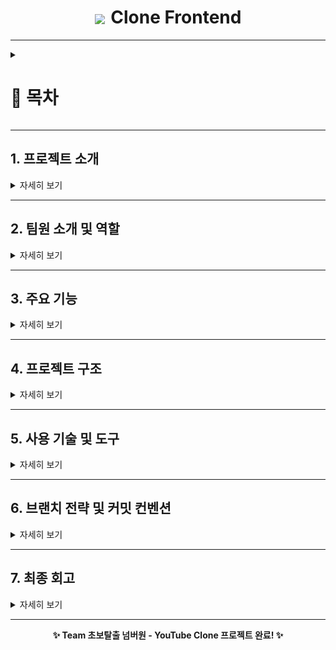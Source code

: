 <div align="center">
  <h1><img src="./assets/img/youtubelogo.png" width="120px" style="vertical-align: middle; margin-right: 3px;"> Clone Frontend</h1>
</div>

---

<details>
  <summary><h1>📍 목차</h1></summary>

1. [프로젝트 소개](#1-프로젝트-소개)  
2. [팀원 소개 및 역할](#2-팀원-소개-및-역할)  
3. [주요 기능](#3-주요-기능)  
4. [프로젝트 구조](#4-프로젝트-구조)  
5. [사용 기술 및 도구](#5-사용-기술-및-도구)  
6. [브랜치 전략 및 커밋 컨벤션](#6-브랜치-전략-및-커밋-컨벤션)  
7. [최종 회고](#7-최종-회고)
    
  </details>

---

## 1. 프로젝트 소개
<details>
<summary>자세히 보기</summary>

#### [오르미 11기 백엔드 양성과정 - 프론트엔드 실전 협업 프로젝트]

> 영상 추천 YouTube 클론 페이지 구현 (실제 유튜브의 핵심 기능과 UI/UX를 최대한 유사하게 구현)

- 📅 진행 기간: 2025년 4월 21일 ~ 2025년 5월 12일
- 🎯 주요 목표:
  - Home / Channel / Video / Search / Subscribe / Like 기능 완전 구현
  - HTML/CSS/JS 기반 프론트엔드 구조 설계 및 컴포넌트 재사용
  - Express 기반 서버와 API 연동 포함한 실전 협업 경험 축적
    
  </details>

---

## 2. 팀원 소개 및 역할
<details>
<summary>자세히 보기</summary>
<table>
  <tr>
    <td align="center" width="150px">
      <a href="https://github.com/KIMYOUNGLONG" target="_blank">
        <img src="https://avatars.githubusercontent.com/u/206796619?v=4" alt="김영롱 프로필" /></a>
    </td>
    <td align="center" width="150px">
      <a href="https://github.com/sungyeonkim27" target="_blank">
        <img src="https://avatars.githubusercontent.com/u/192389552?v=4" alt="김성연 프로필" /></a>
    </td>
    <td align="center" width="150px">
      <a href="https://github.com/yoonhyunjin02" target="_blank">
        <img src="https://avatars.githubusercontent.com/u/97629676?v=4"
        alt="윤현진 프로필" /></a>
    </td>
    <td align="center" width="150px">
      <a href="https://github.com/jwljwljwl" target="_blank">
        <img src="https://avatars.githubusercontent.com/u/206796485?v=4"
        alt="이재원 프로필" /></a>
    </td>
  </tr>
  <tr>
    <td align="center">
      <a href="https://github.com/KIMYOUNGLONG" target="_blank">김영롱</a>
    </td>
    <td align="center">
      <a href="https://github.com/sungyeonkim27" target="_blank">김성연</a>
    </td>
    <td align="center">
      <a href="https://github.com/yoonhyunjin02" target="_blank">윤현진</a>
    </td>
    <td align="center">
      <a href="https://github.com/jwljwljwl" target="_blank">이재원</a>
    </td>
</table>

### 📆 기간별 작업 요약

| 날짜        | 작업 내용 요약                                                                 |
|-------------|----------------------------------------------------------------------------------|
| 4/21 (Day 1) | GitHub 초기 세팅, Notion 공유 환경 구축, 브랜치 전략 논의                    |
| 4/22 (Day 2) | 상단바/네비바 HTML·CSS 설계, feature/header 병합, 기본 템플릿 구조 확립      |
| 4/23 (Day 3) | 필터바 기능 구축, 영상 카드 레이아웃 정렬, 버튼 UI 분리, 브랜치 작업 분담 시작 |
| 4/24 (Day 4) | 채널 페이지 UI 설계 시작, 썸네일/프로필/구독 정보 블럭 레이아웃 구성         |
| 4/25 (Day 5) | video.ejs 구성, 추천영상 카드 리스트 수평정렬 및 레이아웃 안정화              |
| 4/26~27      | videoCard 템플릿 분기 재사용 적용, hover 시 영상 미리보기 기능 구현           |
| 4/28 (Day 6) | 검색 기능 확장 (태그/채널명 기반), 좋아요/싫어요/공유/저장 인터랙션 구현     |
| 4/29         | JS 모듈화(button.js 등), 대댓글 기초 구조 작성, 검색 모듈 리팩토링            |
| 4/30~5/2     | 정렬 기능 구현, 반응형 보완, 추천영상 카드 디버깅, 댓글 컴포넌트 정리         |
| 5/3~5/5      | 플레이리스트 기능 구현, 홈/채널/비디오 전체 흐름 통합, 스타일링 마무리        |
| 5/6~5/10     | 테마(다크/라이트) 토글 기획 및 구조 분리, 검색 결과 페이지 스타일 개선        |
| 5/11 (토)    | 전체 페이지 레이아웃 통일성 점검, 반응형 미세 보완, 최종 버그 픽스             |
| 5/12 (일)    | 리드미 최종 정리, 발표 자료 구성, GitHub 토글/시각화 적용, 프로젝트 마감 🎉    |

<h3>🧩 팀원별 구현 내역</h3>

<table>
  <thead>
    <tr>
      <th style="min-width: 120px; max-width: 120px;">이름</th>
      <th>주요 구현 내용</th>
    </tr>
  </thead>
  <tbody>
    <tr>
      <td style="min-width: 120px; max-width: 120px;"><strong>윤현진</strong></td>
      <td>
        🔧 프로젝트 설계 및 기술 구조 전반 총괄<br>
        – <code>partials/</code> 내 공통 템플릿 구조 설계 (<code>header.ejs</code>, <code>nav.ejs</code>, <code>videoCard.ejs</code>)<br>
        – <code>videoCard.ejs</code> 템플릿을 홈/채널/비디오에서 분기 재사용 가능하게 구현<br>
        – 썸네일 hover 시 영상 미리보기 동작 (<code>thumbnail-play.js</code>)<br>
        – 플레이리스트/추천영상/댓글 흐름 전체 구현<br>
        – 페이지 간 상태 유지 포함한 테마(다크/라이트) 토글 구현<br>
        – API 연동 흐름 구성 (<code>post.js</code>, <code>comment.js</code>, <code>search.js</code> 등)<br>
        – 브랜치 전략 및 Git 협업 구조 주도 (<code>develop</code> 운영, 충돌 해결 포함)
      </td>
    </tr>
    <tr>
      <td style="min-width: 120px; max-width: 120px;"><strong>김성연</strong></td>
      <td>
        🔍 검색 기능 전체 설계 및 반응형 전담<br>
        – 홈/채널/비디오 페이지별 검색 모듈 구현 (<code>*_search.js</code> 분리)<br>
        – 필터바 클릭 → 태그 기반 필터 검색 구현<br>
        – 조회수 포맷 변환 (예: 1234 → 1.2K)<br>
        – 비디오 페이지 반응형 구조 설계 및 CSS 디버깅<br>
        – 테마 토글 기능 구조 이해 및 다크/라이트 디자인 테마 분리<br>
        – 레이아웃 테두리 색, 카드 간 padding 등 UI 세부 시각 조정
      </td>
    </tr>
    <tr>
      <td style="min-width: 120px; max-width: 120px;"><strong>이재원</strong></td>
      <td>
        🎮 UI 인터랙션 및 댓글 시스템 구현<br>
        – 좋아요/싫어요/구독 기능 + SVG 상태 전환 구현<br>
        – 공유/저장 기능 모달 UI + 기능 처리 (<code>button.js</code>)<br>
        – 댓글 정렬 및 대댓글 구조 구현 (들여쓰기 포함 UI 완성)<br>
        – <code>video.ejs</code> 추천 영상 카드 정렬, 반응형 맞춤 CSS<br>
        – sidebar toggle 기능 구현 및 channel/video 화면 적용
      </td>
    </tr>
    <tr>
      <td style="min-width: 120px; max-width: 120px;"><strong>김영롱</strong></td>
      <td>
        📚 문서화 및 CSS 구조 보조<br>
        – <code>README.md</code> 전체 구성, 목차 및 흐름 설계<br>
        – 기술 스택 시각화 및 shields 뱃지 마크업 정리<br>
        – 목차 토글 기능 적용 (<code>&lt;details&gt;</code> + <code>&lt;summary&gt;</code>)<br>
        – <code>videoCard-video.ejs</code> 내 추천 영상 레이아웃 수평 정렬 구현<br>
        – 초반 margin/padding 구조 조정 (<code>channel.css</code>, <code>video.css</code>)<br>
      </td>
    </tr>
  </tbody>
</table>
  

</details>

---

## 3. 주요 기능
<details>
<summary>자세히 보기</summary>

### ✅ 홈(Home)
- 최신 영상 카드 출력 / 검색창 기능 / 필터 카테고리 클릭 이동
- 마우스 hover 시 썸네일 **미리보기 동영상 재생** 기능 구현

### ✅ 채널(Channel)
- 채널 프로필/배너 출력 / 채널별 영상 리스트 동적 렌더링
- 구독 기능, show more 구독자 목록 확장 / 동적 정렬 구현

### ✅ 비디오(Video)
- 영상 재생 및 상세 정보 표시 / 댓글 작성/삭제
- 좋아요/싫어요 토글 기능 / 공유/저장 버튼 / 정렬 모달 구현

### ✅ 공통 기능
- 반응형 UI (미디어쿼리 기반 일부 페이지 적용)
- 상단바/네비바 ejs 템플릿 **재사용 및 모듈화** 구조 적용
- 사이드바 토글 기능 / JS 기능 분리 및 모듈화
- SVG 버튼 상태 변화 및 아이콘 동적 처리 구현
- **videoCard 템플릿 분기 사용으로 모든 페이지에서 공통 카드 컴포넌트 재사용**
  
</details>

---

## 4. 프로젝트 구조
<details>
<summary>자세히 보기</summary>

### 📂 디렉토리 구조

```
youtube-clone-frontend/
├── public/
│   └── assets/ (icons, video)
├── views/
│   └── partials/ (header, nav, videoCard 등)
│   └── home.ejs, video.ejs, channel.ejs
├── css/ (home.css, video.css, channel.css 등)
├── js/  (button.js, thumbnail-play.js, search 관련 js 등)
├── server.js
└── README.md
```
  
</details>

---

## 5. 사용 기술 및 도구
<details>
<summary>자세히 보기</summary>

---

### 🔹 협업

<img src="https://img.shields.io/badge/Github-181717?style=for-the-badge&logo=Github&logoColor=white">
<img src="https://img.shields.io/badge/figma-F24E1E?style=for-the-badge&logo=figma&logoColor=white">

---

### 🔹 개발 도구

<span style="display: inline-block; background-color:rgb(35, 83, 114); color: white; padding: 6px 12px; font-weight: bold; font-size: 12px; border-radius: 4px;">
  <img src="./assets/img/vscodelogo.png" width="16px" style="vertical-align: middle; margin-right: 6px;" />
  VS Code
</span>

---

### 🔹 커뮤니케이션

<img src="https://img.shields.io/badge/notion-FEFEFE?style=for-the-badge&logo=notion&logoColor=black">
<img src="https://img.shields.io/badge/discord-5865F2?style=for-the-badge&logo=discord&logoColor=white">

---

### 🔹 개발 언어

<img src="https://img.shields.io/badge/html5-E34F26?style=for-the-badge&logo=html5&logoColor=white">
<img src="https://img.shields.io/badge/css-1572B6?style=for-the-badge&logo=css3&logoColor=white">
<img src="https://img.shields.io/badge/javascript-F7DF1E?style=for-the-badge&logo=javascript&logoColor=black">
  
</details>

---

## 6. 브랜치 전략 및 커밋 컨벤션
<details>
<summary>자세히 보기</summary>

### 🔹 브랜치 전략

| 브랜치명       | 용도 설명                                       |
|----------------|--------------------------------------------------|
| `main`         | 최종 배포 브랜치                                 |
| `develop`      | 기능 통합 및 협업용 브랜치                       |
| `feature/*`    | 기능별 개발 브랜치 (예: feature/video, feature/search 등) |

### 🔸 커밋 컨벤션

| Prefix      | 의미                             |
|-------------|----------------------------------|
| `feat`      | 새로운 기능 추가                 |
| `fix`       | 버그 수정                        |
| `docs`      | 문서 작성 또는 수정              |
| `style`     | 코드 포맷팅 (기능 변화 없음)     |
| `refactor`  | 코드 구조 개선                   |
| `chore`     | 기타 작업 (빌드, 설정 등)        |
  
</details>

---

## 7. 최종 회고
<details>
<summary>자세히 보기</summary>

> “초보탈출 넘버원” 팀은 단순한 클론이 아니라 실전 개발 프로세스를 전부 경험했습니다.

- 팀원 모두가 실제 유튜브 기능과 UI를 기준 삼아 **기능 우선 중심의 협업**을 진행했고,
- 각자의 역할을 정확히 분배하며 **브랜치 전략, API 연동, 컴포넌트 재사용, 반응형 UI**를 적극 구현했습니다.
- Git 충돌 해결, js 모듈화, 시멘틱 마크업 등 실무에 준하는 과정을 겪으며 **개발자로 성장하는 기반**을 만들었습니다.

> 기능을 구현하는 것에서 끝나지 않고, **협업, 책임감, 소통, 그리고 도전정신**을 함께 체득한 의미 있는 프로젝트였습니다.
  
</details>

---

<div align="center">
  <strong>✨ Team 초보탈출 넘버원 - YouTube Clone 프로젝트 완료! ✨</strong>
</div>
